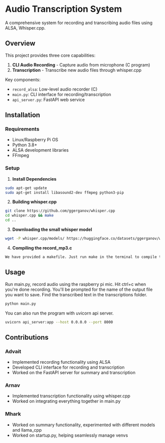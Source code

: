 # Audio Transcription System

A comprehensive system for recording and transcribing audio files using ALSA, Whisper.cpp.

## Overview

This project provides three core capabilities:

1. **CLI Audio Recording** - Capture audio from microphone (C program)
2. **Transcription** - Transcribe new audio files through whisper.cpp

Key components:

- `record_alsa`: Low-level audio recorder (C)
- `main.py`: CLI interface for recording/transcription
- `api_server.py`: FastAPI web service

## Installation

### Requirements

- Linux/Raspberry Pi OS
- Python 3.8+
- ALSA development libraries
- FFmpeg

### Setup

1. **Install Dependencies**

```bash
sudo apt-get update
sudo apt-get install libasound2-dev ffmpeg python3-pip
```

2. **Building whisper.cpp**

```bash
git clone https://github.com/ggerganov/whisper.cpp
cd whisper.cpp && make
cd ..
```

3. **Downloading the small whisper model**

```bash
wget -P whisper.cpp/models/ https://huggingface.co/datasets/ggerganov/whisper.cpp/resolve/main/ggml-small.bin
```

4. **Compiling the record_mp3.c**

```bash
We have provided a makefile. Just run make in the terminal to compile the script to record the audio
```

## Usage

Run main.py, record audio using the raspberry pi mic. Hit ctrl+c when you're done recording. You'll be prompted for the name of the output file you want to save. Find the transcribed text in the transcriptions folder.

```bash
python main.py
```

You can also run the program with uvicorn api server.

```bash
uvicorn api_server:app --host 0.0.0.0 --port 8000
```

## Contributions

### Advait

- Implemented recording functionality using ALSA
- Developed CLI interface for recording and transcription
- Worked on the FastAPI server for summary and transcription

### Arnav

- Implemented transcription functionality using whisper.cpp
- Worked on integrating everything together in main.py

### Mhark

- Worked on summary functionality, experimented with different models and llama_cpp
- Worked on startup.py, helping seamlessly manage venvs
